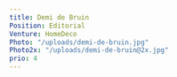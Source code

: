 ```yaml
---
title: Demi de Bruin
Position: Editorial
Venture: HomeDeco
Photo: "/uploads/demi-de-bruin.jpg"
Photo2x: "/uploads/demi-de-bruin@2x.jpg"
prio: 4
---
```


